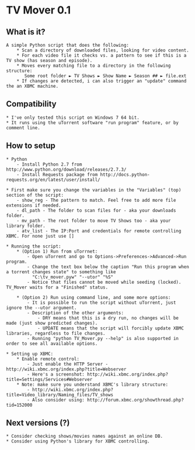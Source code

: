 TV Mover 0.1
============

What is it?
-------------------------------
	A simple Python script that does the following:
		* Scan a directory of downloaded files, looking for video content.
		* For each video file it checks vs. a pattern to see if this is a TV show (has season and episode).
		* Moves every matching file to a directory in the following structure:
		   Some root folder ► TV Shows ► Show Name ► Season ## ► file.ext
		* If changes are detected, i can also trigger an "update" command the an XBMC machine.

Compatibility
-------------------------------
	* I've only tested this script on Windows 7 64 bit.
	* It runs using the uTorrent software "run program" feature, or by comment line.

How to setup
-------------------------------
	* Python
		- Install Python 2.7 from http://www.python.org/download/releases/2.7.3/
		- Install Requests package from http://docs.python-requests.org/en/latest/user/install/

	* First make sure you change the variables in the "Variables" (top) section of the script:
		- show_reg - The pattern to match. Feel free to add more file extensions if needed.
		- dl_path - The folder to scan files for - aka your downloads folder.
		- mv_path - The root folder to move TV Shows too - aka your library folder.
		- atv_list - The IP:Port and credentials for remote controlling XBMC. For none just use []
	
	* Running the script:	
		* (Option 1) Run from uTorrnet:	
			- Open uTorrent and go to Options->Preferences->Advanced->Run program.
			- Change the text box below the caption "Run this program when a torrent changes state" to something like
			  "C:\tv_mover.pyw" "--utor" "%S"
			- Notice that files cannot be moved while seeding (locked). TV_Mover waits for a "Finished" status.
			
		* (Option 2) Run using command line, and some more options:
			- It is possible to run the script without uTorrent, just ignore the --utor argument.
			- Description of the other arguments:
				- DRY means that this is a dry run, no changes will be made (just show predicted changes).
				- UPDATE means that the script will forcibly update XBMC libraries, regardless to file changes.
			- Running "python TV_Mover.py --help" is also supported in order to see all available options.
		
	* Setting up XBMC:
		* Enable remote control:
			- Just enable the HTTP Server - http://wiki.xbmc.org/index.php?title=Webserver
			- Here's a screenshot: http://wiki.xbmc.org/index.php?title=Settings/Services#Webserver
		* Note: make sure you understand XBMC's library structure:
			- http://wiki.xbmc.org/index.php?title=Video_library/Naming_files/TV_shows
			- Also consider using: http://forum.xbmc.org/showthread.php?tid=152000
	
Next versions (?)
-------------------------------
	* Consider checking shows/movies names against an online DB.
	* Consider using Python's library for XBMC controlling.
	
